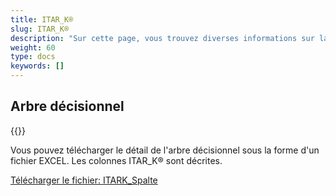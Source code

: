 ```yaml
---
title: ITAR_K®
slug: ITAR_K®
description: "Sur cette page, vous trouvez diverses informations sur la création du fichier ITAR_K®."
weight: 60
type: docs
keywords: []
---
```

## Arbre décisionnel

{{<insertImage image="ItarK_V3_F.png" class="edge max-w-90">}}

Vous pouvez télécharger le détail de l'arbre décisionnel sous la forme d'un fichier EXCEL. Les colonnes ITAR_K® sont décrites.

[Télécharger le fichier: ITARK_Spalte](https://github.com/SpiGes/itark_spalte/releases/latest/download/itark_spalte.xlsx)

